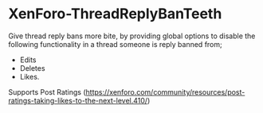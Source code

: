 XenForo-ThreadReplyBanTeeth
======================

Give thread reply bans more bite, by providing global options to disable the following functionality in a thread someone is reply banned from;
- Edits
- Deletes
- Likes.

Supports Post Ratings (https://xenforo.com/community/resources/post-ratings-taking-likes-to-the-next-level.410/)
